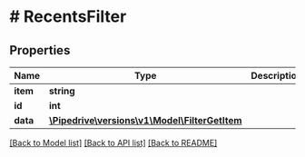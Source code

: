 # # RecentsFilter

## Properties

Name | Type | Description | Notes
------------ | ------------- | ------------- | -------------
**item** | **string** |  | [optional]
**id** | **int** |  | [optional]
**data** | [**\Pipedrive\versions\v1\Model\FilterGetItem**](FilterGetItem.md) |  | [optional]

[[Back to Model list]](../README.md#documentation-for-models) [[Back to API list]](../README.md#documentation-for-api-endpoints) [[Back to README]](../README.md)
